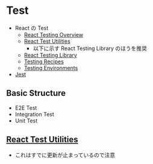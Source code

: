 # Test

- React の Test
  - [React Testing Overview](https://legacy.reactjs.org/docs/testing.html)
  - [React Test Utilities](https://legacy.reactjs.org/docs/test-utils.html)
    - 以下に示す React Testing Library のほうを推奨
  - [React Testing Library](https://testing-library.com/docs/react-testing-library/intro/)
  - [Testing Recipes](https://reactjs.org/docs/testing-recipes.html)
  - [Testing Environments](https://reactjs.org/docs/testing-environments.html)
- [Jest](https://jestjs.io/docs/getting-started)

## Basic Structure

- E2E Test
- Integration Test
- Unit Test

## [React Test Utilities](https://ja.reactjs.org/docs/test-utils.html)

- これはすでに更新が止まっているので注意
